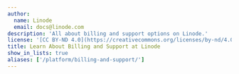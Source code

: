 ```yaml
---
author:
  name: Linode
  email: docs@linode.com
description: 'All about billing and support options on Linode.'
license: '[CC BY-ND 4.0](https://creativecommons.org/licenses/by-nd/4.0)'
title: Learn About Billing and Support at Linode
show_in_lists: true
aliases: ['/platform/billing-and-support/']
---
```

